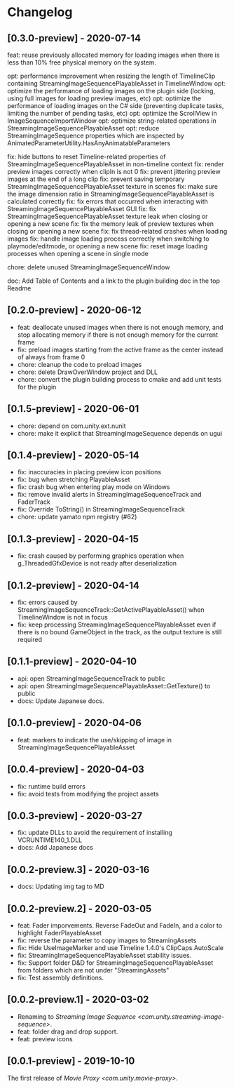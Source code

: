 # Changelog

## [0.3.0-preview] - 2020-07-14

feat: reuse previously allocated memory for loading images when there is less than 10% free physical memory on the system.

opt: performance improvement when resizing the length of TimelineClip containing StreamingImageSequencePlayableAsset in TimelineWindow
opt: optimize the performance of loading images on the plugin side (locking, using full images for loading preview images, etc)
opt: optimize the performance of loading images on the C# side (preventing duplicate tasks, limiting the number of pending tasks, etc)
opt: optimize the ScrollView in ImageSequenceImportWindow 
opt: optimize string-related operations in StreamingImageSequencePlayableAsset 
opt: reduce StreamingImageSequence properties which are inspected by AnimatedParameterUtility.HasAnyAnimatableParameters 

fix: hide buttons to reset Timeline-related properties of StreamingImageSequencePlayableAsset in non-timeline context 
fix: render preview images correctly when clipIn is not 0 
fix: prevent jittering preview images at the end of a long clip
fix: prevent saving temporary StreamingImageSequencePlayableAsset texture in scenes 
fix: make sure the image dimension ratio in StreamingImageSequencePlayableAsset is calculated correctly
fix: fix errors that occurred when interacting with StreamingImageSequencePlayableAsset GUI
fix: fix StreamingImageSequencePlayableAsset texture leak when closing or opening a new scene
fix: fix the memory leak of preview textures when closing or opening a new scene
fix: fix thread-related crashes when loading images
fix: handle image loading process correctly when switching to playmode/editmode, or opening a new scene
fix: reset image loading processes when opening a scene in single mode

chore: delete unused StreamingImageSequenceWindow

doc: Add Table of Contents and a link to the plugin building doc in the top Readme


## [0.2.0-preview] - 2020-06-12
* feat: deallocate unused images when there is not enough memory, and stop allocating memory if there is not enough memory for the current frame
* fix: preload images starting from the active frame as the center instead of always from frame 0
* chore: cleanup the code to preload images 
* chore: delete DrawOverWindow project and DLL
* chore: convert the plugin building process to cmake and add unit tests for the plugin

## [0.1.5-preview] - 2020-06-01
* chore: depend on com.unity.ext.nunit 
* chore: make it explicit that StreamingImageSequence depends on ugui 

## [0.1.4-preview] - 2020-05-14

* fix: inaccuracies in placing preview icon positions 
* fix: bug when stretching PlayableAsset
* fix: crash bug when entering play mode on Windows 
* fix: remove invalid alerts in StreamingImageSequenceTrack and FaderTrack 
* fix: Override ToString() in StreamingImageSequenceTrack
* chore: update yamato npm registry (#62)

## [0.1.3-preview] - 2020-04-15
* fix: crash caused by performing graphics operation when g_ThreadedGfxDevice is not ready after deserialization	

## [0.1.2-preview] - 2020-04-14
* fix: errors caused by StreamingImageSequenceTrack::GetActivePlayableAsset() when TimelineWindow is not in focus
* fix: keep processing StreamingImageSequencePlayableAsset even if there is no bound GameObject in the track, as the output texture is still required

## [0.1.1-preview] - 2020-04-10
* api: open StreamingImageSequenceTrack to public 
* api: open StreamingImageSequencePlayableAsset::GetTexture() to public 
* docs: Update Japanese docs.

## [0.1.0-preview] - 2020-04-06
* feat: markers to indicate the use/skipping of image in StreamingImageSequencePlayableAsset 

## [0.0.4-preview] - 2020-04-03
* fix: runtime build errors 
* fix: avoid tests from modifying the project assets

## [0.0.3-preview] - 2020-03-27
* fix: update DLLs to avoid the requirement of installing VCRUNTIME140_1.DLL 
* docs: Add Japanese docs

## [0.0.2-preview.3] - 2020-03-16
* docs: Updating img tag to MD

## [0.0.2-preview.2] - 2020-03-05

* feat: Fader imporvements. Reverse FadeOut and FadeIn, and a color to highlight FaderPlayableAsset
* fix: reverse the parameter to copy images to StreamingAssets
* fix: Hide UseImageMarker and use Timeline 1.4.0's ClipCaps.AutoScale 
* fix: StreamingImageSequencePlayableAsset stability issues. 
* fix: Support folder D&D for StreamingImageSequencePlayableAsset from folders which are not under "StreamingAssets"
* fix: Test assembly definitions.

## [0.0.2-preview.1] - 2020-03-02

- Renaming to *Streaming Image Sequence \<com.unity.streaming-image-sequence\>*.
- feat: folder drag and drop support.
- feat: preview icons


## [0.0.1-preview] - 2019-10-10

The first release of *Movie Proxy \<com.unity.movie-proxy\>*.

